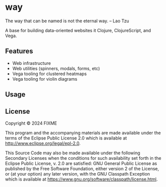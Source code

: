 # way

The way that can be named is not the eternal way. – Lao Tzu

A base for building data-oriented websites it Clojure, ClojureScript, and Vega.


## Features

- Web infrastructure
- Web utilities (spinners, modals, forms, etc)
- Vega tooling for clustered heatmaps
- Vega tooling for violin diagrams



## Usage



## License

Copyright © 2024 FIXME

This program and the accompanying materials are made available under the
terms of the Eclipse Public License 2.0 which is available at
http://www.eclipse.org/legal/epl-2.0.

This Source Code may also be made available under the following Secondary
Licenses when the conditions for such availability set forth in the Eclipse
Public License, v. 2.0 are satisfied: GNU General Public License as published by
the Free Software Foundation, either version 2 of the License, or (at your
option) any later version, with the GNU Classpath Exception which is available
at https://www.gnu.org/software/classpath/license.html.
